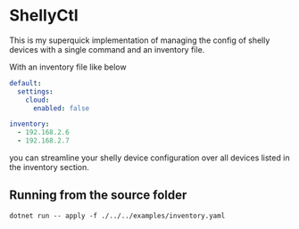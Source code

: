 # ShellyCtl

This is my superquick implementation of managing the config of shelly devices with a single command and an inventory file.

With an inventory file like below

```yaml
default:
  settings:
    cloud:
      enabled: false

inventory:
  - 192.168.2.6
  - 192.168.2.7
```

you can streamline your shelly device configuration over all devices listed in the inventory section.

## Running from the source folder

`dotnet run -- apply -f ./../../examples/inventory.yaml`
